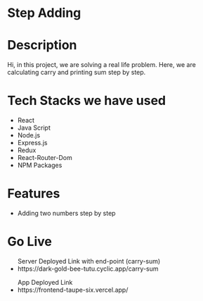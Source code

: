 <h1>Step Adding<h1>

<h1>Description</h1>
<p>Hi, in this project, we are solving a real life problem. Here, we are calculating carry and printing sum step by step.</p>

<h1>Tech Stacks we have used</h1>

<ul>
  <li>React</li>
  <li>Java Script</li>
  <li>Node.js</li>
  <li>Express.js</li>
  <li>Redux</li>
  <li>React-Router-Dom</li>
  <li>NPM Packages</li>
  
</ul>

<h1>Features</h1>
<ul>
<li>Adding two numbers step by step</li>
</ul>

<h1>Go Live</h1>
<ul>Server Deployed Link with end-point (carry-sum)
<li>https://dark-gold-bee-tutu.cyclic.app/carry-sum</li>
</ul>



<ul>App Deployed Link
<li>https://frontend-taupe-six.vercel.app/</li>
</ul>

